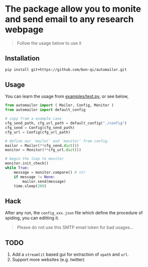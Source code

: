 # The package allow you to monite and send email to any research webpage

> Follow the usage below to use it 

## Installation

```bash
pip install git+https://github.com/bon-qi/automailor.git
```

## Usage
You can learn the usage from [examples/test.py](./examples/test.py), or see below, 

```python
from automailor import ( Mailor, Config, Monitor )
from automailor import default_config

# copy from a example case 
cfg_send_path, cfg_url_path = default_config("./config")
cfg_send = Config(cfg_send_path)
cfg_url = Config(cfg_url_path)

# define our `mailor` and `monitor` from config.
mailor = Mailor(**cfg_send.dict())
monitor = Monitor(**cfg_url.dict())

# begin the loop to monitor
monitor.init_check()
while True:
    message = monitor.compare() # str
    if message != None:
        mailor.send(message)
    time.sleep(200)
```

## Hack
After any run, the `config_xxx.json` file which define the procedure of spiding, you can editting it.

> Please do not use this SMTP email token for bad usages...

## TODO
1. Add a `streamlit` based gui for extraction of `xpath` and `url`.
2. Support more websites (e.g. twitter)
